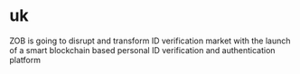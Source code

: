 # uk
ZOB is going to disrupt and transform ID verification market with the launch of a smart blockchain based personal ID verification and authentication platform
